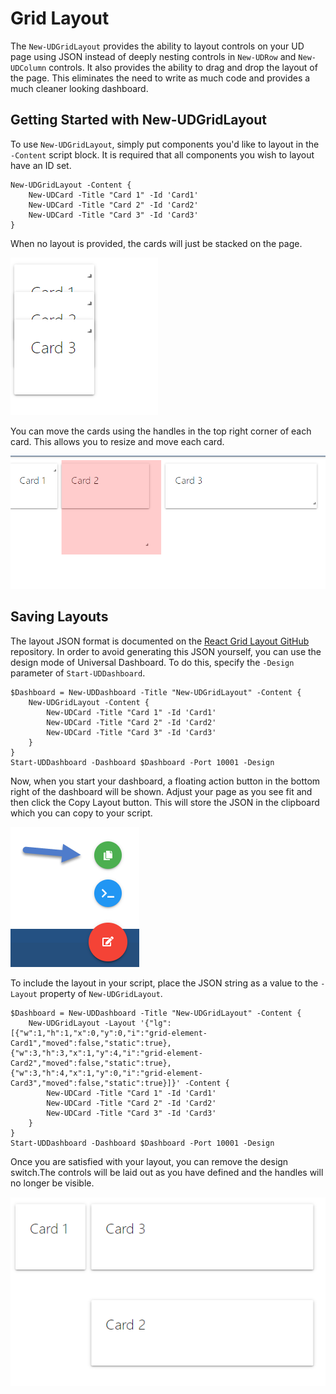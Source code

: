 # Grid Layout

The `New-UDGridLayout` provides the ability to layout controls on your UD page using JSON instead of deeply nesting controls in `New-UDRow` and `New-UDColumn` controls. It also provides the ability to drag and drop the layout of the page. This eliminates the need to write as much code and provides a much cleaner looking dashboard. 

## Getting Started with New-UDGridLayout 

To use `New-UDGridLayout`, simply put components you'd like to layout in the `-Content` script block. It is required that all components you wish to layout have an ID set.

```text
New-UDGridLayout -Content {
    New-UDCard -Title "Card 1" -Id 'Card1' 
    New-UDCard -Title "Card 2" -Id 'Card2'
    New-UDCard -Title "Card 3" -Id 'Card3'
} 
```

When no layout is provided, the cards will just be stacked on the page. 

![](../.gitbook/assets/image%20%2835%29.png)

You can move the cards using the handles in the top right corner of each card. This allows you to resize and move each card. 

![](../.gitbook/assets/image%20%2819%29.png)

## Saving Layouts

The layout JSON format is documented on the [React Grid Layout GitHub](https://github.com/strml/react-grid-layout) repository. In order to avoid generating this JSON yourself, you can use the design mode of Universal Dashboard. To do this, specify the `-Design` parameter of `Start-UDDashboard`. 

```text
$Dashboard = New-UDDashboard -Title "New-UDGridLayout" -Content {
    New-UDGridLayout -Content {
        New-UDCard -Title "Card 1" -Id 'Card1' 
        New-UDCard -Title "Card 2" -Id 'Card2'
        New-UDCard -Title "Card 3" -Id 'Card3'
    } 
} 
Start-UDDashboard -Dashboard $Dashboard -Port 10001 -Design
```

Now, when you start your dashboard, a floating action button in the bottom right of the dashboard will be shown. Adjust your page as you see fit and then click the Copy Layout button. This will store the JSON in the clipboard which you can copy to your script. 

![Copy Layout Button](../.gitbook/assets/image%20%2837%29.png)

To include the layout in your script, place the JSON string as a value to the `-Layout` property of `New-UDGridLayout`.

```text
$Dashboard = New-UDDashboard -Title "New-UDGridLayout" -Content {
    New-UDGridLayout -Layout '{"lg":[{"w":1,"h":1,"x":0,"y":0,"i":"grid-element-Card1","moved":false,"static":true},{"w":3,"h":3,"x":1,"y":4,"i":"grid-element-Card2","moved":false,"static":true},{"w":3,"h":4,"x":1,"y":0,"i":"grid-element-Card3","moved":false,"static":true}]}' -Content {
        New-UDCard -Title "Card 1" -Id 'Card1' 
        New-UDCard -Title "Card 2" -Id 'Card2'
        New-UDCard -Title "Card 3" -Id 'Card3'
    } 
} 
Start-UDDashboard -Dashboard $Dashboard -Port 10001 -Design
```

Once you are satisfied with your layout, you can remove the design switch.The controls will be laid out as you have defined and the handles will no longer be visible. 

![](../.gitbook/assets/image%20%2814%29.png)

